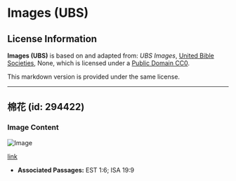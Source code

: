 # Images (UBS)

## License Information

**Images (UBS)** is based on and adapted from: _UBS Images_, [United Bible Societies](https://unitedbiblesocieties.org/), None, which is licensed under a [Public Domain CC0](https://creativecommons.org/public-domain/cc0/).

This markdown version is provided under the same license.



--------------------------------

## 棉花 (id: 294422)

### Image Content

![Image](https://cdn.aquifer.bible/aquifer-content/resources/Media/WEB-0157_cotton.jpg)

[link](https://cdn.aquifer.bible/aquifer-content/resources/Media/WEB-0157_cotton.jpg)

* **Associated Passages:** EST 1:6; ISA 19:9

